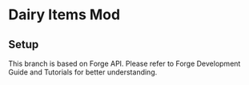 # Dairy Items Mod

## Setup

This branch is based on Forge API. Please refer to Forge Development Guide and Tutorials for better understanding.



